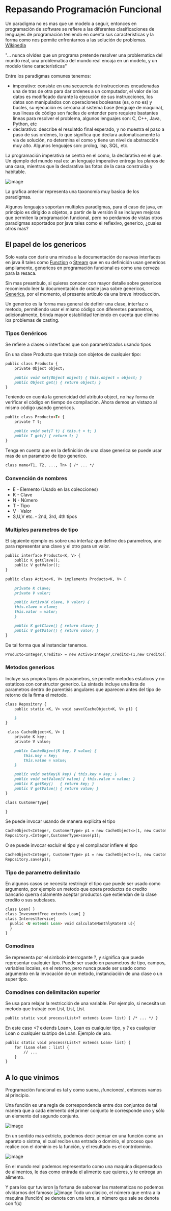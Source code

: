 # Repasando Programación Funcional

Un paradigma no es mas que un modelo a seguir, entonces en programación de software se refiere a las diferentes clasificaciones de lenguajes de programación teniendo en cuenta sus caracteristicas y la forma como nos permite enfrentarnos a las solución de problemas. [Wikipedia](https://es.wikipedia.org/wiki/Paradigma_de_programaci%C3%B3n)

"... nunca olvides que un programa pretende resolver una problematica del mundo real, una problematica del mundo real encaja en un modelo, y un modelo tiene características"

Entre los paradigmas comunes tenemos:

<ul>
  <li>imperativo: consiste en una secuencia de instrucciones encadenadas una de tras de otra para dar ordenes a un computador, el valor de los datos es modificado durante la ejecución de sus instrucciones, los datos son manipulados con operaciones booleanas (es, o no es) y bucles, su ejecución es cercana al sistema base (lenguaje de maquina), sus lineas de código son faciles de entender pero requiere bastantes líneas para resolver el problema, algunos lenguajes son: C, C++, Java, Python, etc</>
  <li>declarativo: describe el resulatdo final esperado, y no muestra el paso a paso de sus ordenes, lo que significa que declara automaticamente la via de solución, no determina el como y tiene un nivel de abstracción muy alto. Algunos lenguajes son: prolog, lisp, SQL, etc.</>
</ul>

La programación imperativa se centra en el como, la declarativa en el que. Un ejemplo del mundo real es: un lenguaje imperativo entrega los planos de una casa, mientras que la declarativa las fotos de la casa construida y habitable.

![image](https://user-images.githubusercontent.com/44678730/141789046-cd6237a7-8389-4889-b2cb-7911d039c15d.png)

La grafica anterior representa una taxonomía muy basica de los paradigmas.

Algunos lenguajes soportan multiples paradigmas, para el caso de java, en principio es dirigido a objetos, a partir de la versión 8 se incluyen mejoras que permiten la programación funcional, pero no perdamos de vistas otros paradigmas soportados por java tales como el reflexivo, generico, ¿cuales otros mas?


## El papel de los genericos
Solo vasta con darle una mirada a la documentación de nuevas interfaces en java 8 tales como [Function](https://docs.oracle.com/javase/8/docs/api/java/util/function/Function.html) o [Stream](https://docs.oracle.com/javase/8/docs/api/java/util/stream/Stream.html) que en su definición usan genericos ampliamente, genericos en programación funcional es como una cerveza para la resaca.

Sin mas preambulo, si quieres conocer con mayor detalle sobre genericos recomiendo leer la documentación de oracle java sobre genericos, [Generics](https://docs.oracle.com/javase/tutorial/java/generics/index.html), por el momento, el presente articulo da una breve introducción.

Un generico es la forma mas general de definir una clase, interfaz o metodo, permitiendo usar el mismo código con diferentes parametros, adicionalmente, brinda mayor estabilidad teniendo en cuenta que elimina los problemas de casting.

### Tipos Genéricos
Se refiere a clases o interfaces que son parametrizados usando tipos

En una clase Producto que trabaja con objetos de cualquier tipo:

```markdown
public class Producto {
    private Object object;

    public void set(Object object) { this.object = object; }
    public Object get() { return object; }
}
```

Teniendo en cuenta la genericidad del atributo object, no hay forma de verificar el código en tiempo de compilación. Ahora demos un vistazo al mismo código usando genericos.

```markdown
public class Producto<T> {
    private T t;

    public void set(T t) { this.t = t; }
    public T get() { return t; }
}
```
Tenga en cuenta que en la definición de una clase generica se puede usar mas de un parametro de tipo generico.

```markdown
class name<T1, T2, ..., Tn> { /* ... */ 
```
### Convención de nombres
<ul>
<li>E - Elemento (Usado en las colecciones)</li>
<li>K - Clave</li>
<li>N - Número</li>
<li>T - Tipo</li>
<li>V - Valor</li>
<li>S,U,V etc. - 2nd, 3rd, 4th tipos</li>
</ul>

### Multiples parametros de tipo
El siguiente ejemplo es sobre una interfaz que define dos parametros, uno para representar una clave y el otro para un valor.

```markdown
public interface Producto<K, V> {
    public K getClave();
    public V getValor();
}

public class Activo<K, V> implements Producto<K, V> {

    private K clave;
    private V valor;

    public Activo(K clave, V valor) {
	this.clave = clave;
	this.valor = valor;
    }

    public K getClave()	{ return clave; }
    public V getValor() { return valor; }
}
```

De tal forma que al instanciar tenemos.
```markdown
Producto<Integer,Credito> = new Activo<Integer,Credito>(1,new Credito());
```
### Metodos genericos
Incluye sus propios tipos de parametros, se permite metodos estaticos y no estaticos con constructor generico. La sintaxis incluye una lista de parametros dentro de parentisis angulares que aparecen antes del tipo de retorno de la firma el metodo.
```markdown
class Repository {
    public static <K, V> void save(CacheObject<K, V> p1) {

    }
}

 class CacheObject<K, V> {
    private K key;
    private V value;

    public CacheObject(K key, V value) {
        this.key = key;
        this.value = value;
    }

    public void setKey(K key) { this.key = key; }
    public void setValue(V value) { this.value = value; }
    public K getKey()   { return key; }
    public V getValue() { return value; }
}

class CustomerType{

}
```
Se puede invocar usando de manera explicita el tipo
```markdown
CacheObject<Integer, CustomerType> p1 = new CacheObject<>(1, new CustomerType());
Repository.<Integer,CustomerType>save(p1);
```
O se puede invocar excluir el tipo y el compilador infiere el tipo
```markdown
CacheObject<Integer, CustomerType> p1 = new CacheObject<>(1, new CustomerType());
Repository.save(p1);
```
### Tipo de parametro delimitado
En algunos casos se necesita restringir el tipo que puede ser usado como argumento, por ejemplo un metodo que opera productos de credito bancario querra solamente aceptar productos que extiendan de la clase credito o sus subclases.
```markdown
class Loan{ }
class InvesmentFree extends Loan{ }
class InterestService{
  public <U extends Loan> void calculateMonthlyRate(U u){
  }
}
```
### Comodines
Se representa por el simbolo interrogante ?, y significa que puede representar cualquier tipo. Puede ser usado en parametros de tipo, campos, variables locales, en el retorno, pero nunca puede ser usado como argumento en la invocación de un metodo, instanciación de una clase o un super tipo.
### Comodines con delimitación superior
Se usa para relajar la restricción de una variable. Por ejemplo, si necesita un metodo que trabaje con List<InvesmentFree>, List<Rotary>, List<BuyWallet>.
```markdown
public static void process(List<? extends Loan> list) { /* ... */ }
```
En este caso <? extends Loan>, Loan es cualquier tipo, y ? es cualquier Loan o cualquier subtipo de Loan. Ejemplo de uso.
```markdown
public static void process(List<? extends Loan> list) {
    for (Loan elem : list) {
        // ...
    }
}
```

## A lo que vinimos
Programación funcional es tal y como suena, ¡funciones!, entonces vamos al principio.

Una función es una regla de correspondencia entre dos conjuntos de tal manera que a cada elemento del primer conjunto le corresponde uno y sólo un elemento del segundo conjunto.

![image](https://user-images.githubusercontent.com/44678730/142350984-26873740-ebb8-4a39-8c0b-09bdedfeb7c5.png)


En un sentido mas extricto, podemos decir pensar en una función como un aparato o sistma, el cual recibe una entrada o dominio, el proceso que realice con el dominio es la función, y el resultado es el contrdominio.

![image](https://user-images.githubusercontent.com/44678730/142351001-09136ea7-5221-45c5-bda4-f6707beee93e.png)

En el mundo real podemos representarlo como una maquina dispensadora de alimentos, le das como entrada el alimento que quieres, y te entrega un alimento.

Y para los qur tuvieron la fortuna de saborear las matematicas no podemos olvidarnos del famoso:
![image](https://user-images.githubusercontent.com/44678730/142774093-3b95c407-fa34-4c30-b8e4-1538f12d109f.png)
Todo un clasico, el número que entra a la maquina (función) se denota con una letra, al número que sale se denota con f(x)



